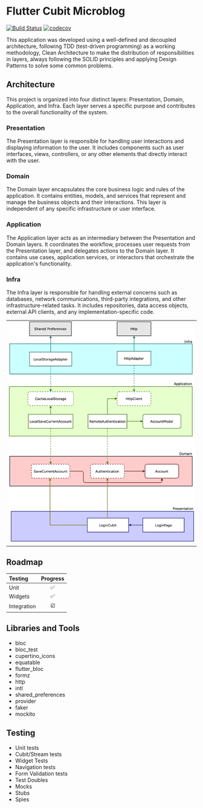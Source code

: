 # Flutter Cubit Microblog 

[![Build Status](https://travis-ci.com/murilosandiego/flutter-microblog.svg?branch=main)](https://travis-ci.com/murilosandiego/flutter-microblog) 
[![codecov](https://codecov.io/gh/murilosandiego/flutter-microblog/branch/main/graph/badge.svg?token=RCXPITEO0C)](https://codecov.io/gh/murilosandiego/flutter-microblog)



This application was developed using a well-defined and decoupled architecture, following TDD (test-driven programming) as a working methodology, Clean Architecture to make the distribution of responsibilities in layers, always following the SOLID principles and applying Design Patterns to solve some common problems.

## Architecture

This project is organized into four distinct layers: Presentation, Domain, Application, and Infra. Each layer serves a specific purpose and contributes to the overall functionality of the system.

### Presentation

The Presentation layer is responsible for handling user interactions and displaying information to the user. It includes components such as user interfaces, views, controllers, or any other elements that directly interact with the user.

### Domain

The Domain layer encapsulates the core business logic and rules of the application. It contains entities, models, and services that represent and manage the business objects and their interactions. This layer is independent of any specific infrastructure or user interface.

### Application

The Application layer acts as an intermediary between the Presentation and Domain layers. It coordinates the workflow, processes user requests from the Presentation layer, and delegates actions to the Domain layer. It contains use cases, application services, or interactors that orchestrate the application's functionality.

### Infra

The Infra layer is responsible for handling external concerns such as databases, network communications, third-party integrations, and other infrastructure-related tasks. It includes repositories, data access objects, external API clients, and any implementation-specific code.


|                       |
| :-------------------- |
| ![01](./docs/arch/arch.png) |
|                       |

## Roadmap

| Testing      | Progress |
| :--------- | :-------: |
| Unit       |    ✅     |
| Widgets    |    ✅     |
| Integration |   ☑️      |


## Libraries and Tools

- bloc 
- bloc_test 
- cupertino_icons 
- equatable 
- flutter_bloc 
- formz 
- http 
- intl
- shared_preferences 
- provider
- faker 
- mockito
## Testing

- Unit tests
- Cubit/Stream tests
- Widget Tests
- Navigation tests
- Form Validation tests
- Test Doubles
- Mocks
- Stubs
- Spies